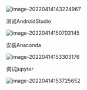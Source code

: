 ![image-20220414143224967](实验一.assets/image-20220414143224967.png)

测试AndroidStudio

![image-20220414150703145](实验一.assets/image-20220414150703145.png)

安装Anaconda

![image-20220414153303176](实验一.assets/image-20220414153303176.png)

调试jupyter

![image-20220414153725652](实验一.assets/image-20220414153725652.png)

